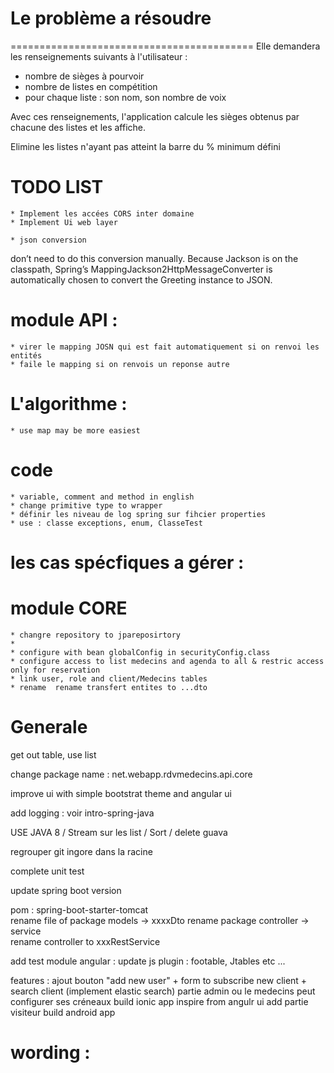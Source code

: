 # Le problème a résoudre

==========================================
Elle demandera les renseignements suivants à l'utilisateur :
- nombre de sièges à pourvoir
- nombre de listes en compétition
- pour chaque liste : son nom, son nombre de voix

Avec ces renseignements, l'application calcule les sièges obtenus par chacune des listes et les affiche.

Elimine les listes n'ayant pas atteint la barre du % minimum défini


# TODO LIST
	* Implement les accées CORS inter domaine
	* Implement Ui web layer
	
	* json conversion
don’t need to do this conversion manually. Because Jackson is on the classpath, Spring’s MappingJackson2HttpMessageConverter is automatically chosen to convert the Greeting instance to JSON. 
		

# module API : 
	* virer le mapping JOSN qui est fait automatiquement si on renvoi les entités
	* faile le mapping si on renvois un reponse autre


# L'algorithme : 
	* use map may be more easiest
	

# code 
	* variable, comment and method in english
	* change primitive type to wrapper
	* définir les niveau de log spring sur fihcier properties
	* use : classe exceptions, enum, ClasseTest

# les cas spécfiques a gérer : 


# module CORE
	* changre repository to jpareposirtory
	* 
	* configure with bean globalConfig in securityConfig.class
	* configure access to list medecins and agenda to all & restric access only for reservation
	* link user, role and client/Medecins tables
	* rename  rename transfert entites to ...dto



# Generale

get out table, use list

change package name : net.webapp.rdvmedecins.api.core

improve ui with simple bootstrat theme and angular ui

add logging : voir intro-spring-java

USE JAVA 8 / Stream sur les list / Sort /
delete guava

regrouper git ingore dans la racine

complete unit test

update spring boot version

pom : spring-boot-starter-tomcat	
	rename file of package models -> xxxxDto
	rename package controller -> service	
	rename controller to xxxRestService

add test module angular :
update js plugin : footable, Jtables etc ...

features :
	ajout bouton "add new user" + form to subscribe new client  + search client (implement elastic search)
	partie admin ou le medecins peut configurer ses créneaux
	build ionic app inspire from angulr ui
	add partie visiteur	
	build android app
	
	
# wording : 



